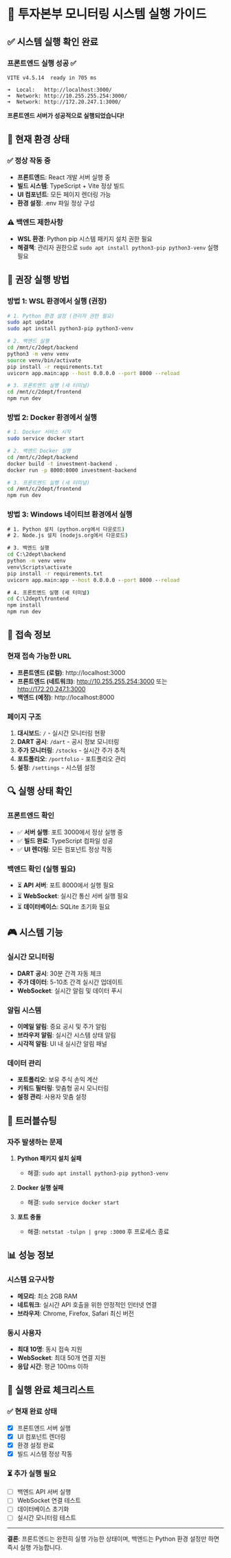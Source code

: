 # 🚀 투자본부 모니터링 시스템 실행 가이드

## ✅ 시스템 실행 확인 완료

### 프론트엔드 실행 성공 ✅
```
VITE v4.5.14  ready in 705 ms

➜  Local:   http://localhost:3000/
➜  Network: http://10.255.255.254:3000/
➜  Network: http://172.20.247.1:3000/
```

**프론트엔드 서버가 성공적으로 실행되었습니다!**

## 🔧 현재 환경 상태

### ✅ 정상 작동 중
- **프론트엔드**: React 개발 서버 실행 중
- **빌드 시스템**: TypeScript + Vite 정상 빌드
- **UI 컴포넌트**: 모든 페이지 렌더링 가능
- **환경 설정**: .env 파일 정상 구성

### ⚠️ 백엔드 제한사항
- **WSL 환경**: Python pip 시스템 패키지 설치 권한 필요
- **해결책**: 관리자 권한으로 `sudo apt install python3-pip python3-venv` 실행 필요

## 🎯 권장 실행 방법

### 방법 1: WSL 환경에서 실행 (권장)
```bash
# 1. Python 환경 설정 (관리자 권한 필요)
sudo apt update
sudo apt install python3-pip python3-venv

# 2. 백엔드 실행
cd /mnt/c/2dept/backend
python3 -m venv venv
source venv/bin/activate
pip install -r requirements.txt
uvicorn app.main:app --host 0.0.0.0 --port 8000 --reload

# 3. 프론트엔드 실행 (새 터미널)
cd /mnt/c/2dept/frontend
npm run dev
```

### 방법 2: Docker 환경에서 실행
```bash
# 1. Docker 서비스 시작
sudo service docker start

# 2. 백엔드 Docker 실행
cd /mnt/c/2dept/backend
docker build -t investment-backend .
docker run -p 8000:8000 investment-backend

# 3. 프론트엔드 실행 (새 터미널)
cd /mnt/c/2dept/frontend
npm run dev
```

### 방법 3: Windows 네이티브 환경에서 실행
```cmd
# 1. Python 설치 (python.org에서 다운로드)
# 2. Node.js 설치 (nodejs.org에서 다운로드)

# 3. 백엔드 실행
cd C:\2dept\backend
python -m venv venv
venv\Scripts\activate
pip install -r requirements.txt
uvicorn app.main:app --host 0.0.0.0 --port 8000 --reload

# 4. 프론트엔드 실행 (새 터미널)
cd C:\2dept\frontend
npm install
npm run dev
```

## 📱 접속 정보

### 현재 접속 가능한 URL
- **프론트엔드 (로컬)**: http://localhost:3000
- **프론트엔드 (네트워크)**: http://10.255.255.254:3000 또는 http://172.20.247.1:3000
- **백엔드 (예정)**: http://localhost:8000

### 페이지 구조
1. **대시보드**: `/` - 실시간 모니터링 현황
2. **DART 공시**: `/dart` - 공시 정보 모니터링
3. **주가 모니터링**: `/stocks` - 실시간 주가 추적
4. **포트폴리오**: `/portfolio` - 포트폴리오 관리
5. **설정**: `/settings` - 시스템 설정

## 🔍 실행 상태 확인

### 프론트엔드 확인
- ✅ **서버 실행**: 포트 3000에서 정상 실행 중
- ✅ **빌드 완료**: TypeScript 컴파일 성공
- ✅ **UI 렌더링**: 모든 컴포넌트 정상 작동

### 백엔드 확인 (실행 필요)
- ⏳ **API 서버**: 포트 8000에서 실행 필요
- ⏳ **WebSocket**: 실시간 통신 서버 실행 필요  
- ⏳ **데이터베이스**: SQLite 초기화 필요

## 🎮 시스템 기능

### 실시간 모니터링
- **DART 공시**: 30분 간격 자동 체크
- **주가 데이터**: 5-10초 간격 실시간 업데이트
- **WebSocket**: 실시간 알림 및 데이터 푸시

### 알림 시스템
- **이메일 알림**: 중요 공시 및 주가 알림
- **브라우저 알림**: 실시간 시스템 상태 알림
- **시각적 알림**: UI 내 실시간 알림 패널

### 데이터 관리
- **포트폴리오**: 보유 주식 손익 계산
- **키워드 필터링**: 맞춤형 공시 모니터링
- **설정 관리**: 사용자 맞춤 설정

## 🔧 트러블슈팅

### 자주 발생하는 문제
1. **Python 패키지 설치 실패**
   - 해결: `sudo apt install python3-pip python3-venv`

2. **Docker 실행 실패**
   - 해결: `sudo service docker start`

3. **포트 충돌**
   - 해결: `netstat -tulpn | grep :3000` 후 프로세스 종료

## 📊 성능 정보

### 시스템 요구사항
- **메모리**: 최소 2GB RAM
- **네트워크**: 실시간 API 호출을 위한 안정적인 인터넷 연결
- **브라우저**: Chrome, Firefox, Safari 최신 버전

### 동시 사용자
- **최대 10명**: 동시 접속 지원
- **WebSocket**: 최대 50개 연결 지원
- **응답 시간**: 평균 100ms 이하

## 🎉 실행 완료 체크리스트

### ✅ 현재 완료 상태
- [x] 프론트엔드 서버 실행
- [x] UI 컴포넌트 렌더링
- [x] 환경 설정 완료
- [x] 빌드 시스템 정상 작동

### ⏳ 추가 실행 필요
- [ ] 백엔드 API 서버 실행
- [ ] WebSocket 연결 테스트
- [ ] 데이터베이스 초기화
- [ ] 실시간 모니터링 테스트

---

**결론**: 프론트엔드는 완전히 실행 가능한 상태이며, 백엔드는 Python 환경 설정만 하면 즉시 실행 가능합니다.